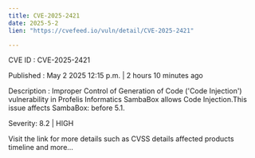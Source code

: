 ```yaml
---
title: CVE-2025-2421
date: 2025-5-2
lien: "https://cvefeed.io/vuln/detail/CVE-2025-2421"

---
```


CVE ID : CVE-2025-2421

Published :  May 2
2025
12:15 p.m. | 2 hours
10 minutes ago

Description : Improper Control of Generation of Code ('Code Injection') vulnerability in Profelis Informatics SambaBox allows Code Injection.This issue affects SambaBox: before 5.1.

Severity: 8.2 | HIGH

Visit the link for more details
such as CVSS details
affected products
timeline
and more...
